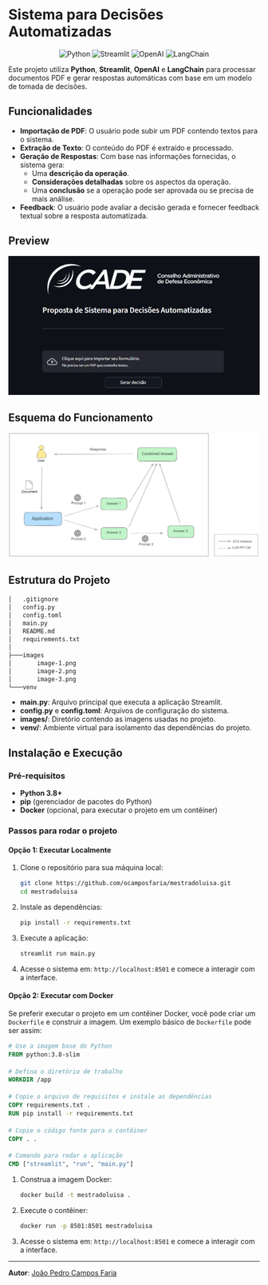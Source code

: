 # Sistema para Decisões Automatizadas

<p align="center">
  <img src="https://img.shields.io/badge/Python-3.8%2B-blue?logo=python" alt="Python">
  <img src="https://img.shields.io/badge/Streamlit-1.18.1-red?logo=streamlit" alt="Streamlit">
  <img src="https://img.shields.io/badge/OpenAI-API-lightgray?logo=openai" alt="OpenAI">
  <img src="https://img.shields.io/badge/LangChain-0.0.5-purple?logo=langchain" alt="LangChain">
</p>

Este projeto utiliza **Python**, **Streamlit**, **OpenAI** e **LangChain** para processar documentos PDF e gerar respostas automáticas com base em um modelo de tomada de decisões. 

## Funcionalidades

- **Importação de PDF**: O usuário pode subir um PDF contendo textos para o sistema.
- **Extração de Texto**: O conteúdo do PDF é extraído e processado.
- **Geração de Respostas**: Com base nas informações fornecidas, o sistema gera:
  - Uma **descrição da operação**.
  - **Considerações detalhadas** sobre os aspectos da operação.
  - Uma **conclusão** se a operação pode ser aprovada ou se precisa de mais análise.
- **Feedback**: O usuário pode avaliar a decisão gerada e fornecer feedback textual sobre a resposta automatizada.

## Preview

<p align="center">
  <img src="images/image-3.png" alt="Preview da Interface" width="600">
</p>

## Esquema do Funcionamento

<p align="center">
  <img src="images/image-2.png" alt="Arquitetura da Decisão Automatizada" width="600">
</p>


## Estrutura do Projeto

```
│   .gitignore
│   config.py
│   config.toml
│   main.py
│   README.md
│   requirements.txt
│   
├───images
│       image-1.png
│       image-2.png
│       image-3.png 
└───venv
```

- **main.py**: Arquivo principal que executa a aplicação Streamlit.
- **config.py** e **config.toml**: Arquivos de configuração do sistema.
- **images/**: Diretório contendo as imagens usadas no projeto.
- **venv/**: Ambiente virtual para isolamento das dependências do projeto.

## Instalação e Execução

### Pré-requisitos

- **Python 3.8+**
- **pip** (gerenciador de pacotes do Python)
- **Docker** (opcional, para executar o projeto em um contêiner)

### Passos para rodar o projeto

#### Opção 1: Executar Localmente

1. Clone o repositório para sua máquina local:

    ```bash
    git clone https://github.com/ocamposfaria/mestradoluisa.git
    cd mestradoluisa
    ```

2. Instale as dependências:

    ```bash
    pip install -r requirements.txt
    ```

3. Execute a aplicação:

    ```bash
    streamlit run main.py
    ```

4. Acesse o sistema em: `http://localhost:8501` e comece a interagir com a interface.

#### Opção 2: Executar com Docker

Se preferir executar o projeto em um contêiner Docker, você pode criar um `Dockerfile` e construir a imagem. Um exemplo básico de `Dockerfile` pode ser assim:

```Dockerfile
# Use a imagem base do Python
FROM python:3.8-slim

# Defina o diretório de trabalho
WORKDIR /app

# Copie o arquivo de requisitos e instale as dependências
COPY requirements.txt .
RUN pip install -r requirements.txt

# Copie o código fonte para o contêiner
COPY . .

# Comando para rodar a aplicação
CMD ["streamlit", "run", "main.py"]
```

1. Construa a imagem Docker:

    ```bash
    docker build -t mestradoluisa .
    ```

2. Execute o contêiner:

    ```bash
    docker run -p 8501:8501 mestradoluisa
    ```

3. Acesse o sistema em: `http://localhost:8501` e comece a interagir com a interface.

---

**Autor**: [João Pedro Campos Faria](https://github.com/ocamposfaria)
